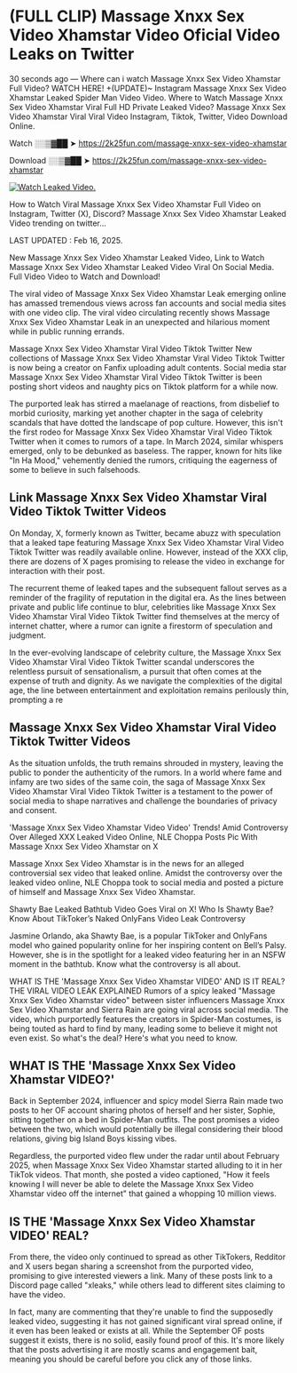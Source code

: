 # (FULL CLIP) Massage Xnxx Sex Video Xhamstar Video Oficial Video Leaks on Twitter

30 seconds ago — Where can i watch Massage Xnxx Sex Video Xhamstar Full Video? WATCH HERE! +(UPDATE)~ Instagram Massage Xnxx Sex Video Xhamstar Leaked Spider Man Video Video. Where to Watch Massage Xnxx Sex Video Xhamstar Viral Full HD Private Leaked Video? Massage Xnxx Sex Video Xhamstar Viral Viral Video Instagram, Tiktok, Twitter, Video Download Online.

Watch ░░▒▓██ ➤ https://2k25fun.com/massage-xnxx-sex-video-xhamstar

Download ░░▒▓██ ➤ https://2k25fun.com/massage-xnxx-sex-video-xhamstar

[![Watch Leaked Video.](https://miro.medium.com/v2/resize:fit:828/format:webp/1*cilzJN44JGOrTw9NJCrNHA.gif "Watch Leaked Video")](https://2k25fun.com/massage-xnxx-sex-video-xhamstar)

How to Watch Viral Massage Xnxx Sex Video Xhamstar Full Video on Instagram, Twitter (X), Discord? Massage Xnxx Sex Video Xhamstar Leaked Video trending on twitter...

LAST UPDATED : Feb 16, 2025.

New Massage Xnxx Sex Video Xhamstar Leaked Video, Link to Watch Massage Xnxx Sex Video Xhamstar Leaked Video Viral On Social Media. Full Video Video to Watch and Download!

The viral video of Massage Xnxx Sex Video Xhamstar Leak emerging online has amassed tremendous views across fan accounts and social media sites with one video clip. The viral video circulating recently shows Massage Xnxx Sex Video Xhamstar Leak in an unexpected and hilarious moment while in public running errands.

Massage Xnxx Sex Video Xhamstar Viral Video Tiktok Twitter New collections of Massage Xnxx Sex Video Xhamstar Viral Video Tiktok Twitter is now being a creator on Fanfix uploading adult contents. Social media star Massage Xnxx Sex Video Xhamstar Viral Video Tiktok Twitter is been posting short videos and naughty pics on Tiktok platform for a while now.

The purported leak has stirred a maelanage of reactions, from disbelief to morbid curiosity, marking yet another chapter in the saga of celebrity scandals that have dotted the landscape of pop culture. However, this isn't the first rodeo for Massage Xnxx Sex Video Xhamstar Viral Video Tiktok Twitter when it comes to rumors of a tape. In March 2024, similar whispers emerged, only to be debunked as baseless. The rapper, known for hits like "In Ha Mood," vehemently denied the rumors, critiquing the eagerness of some to believe in such falsehoods.

## Link Massage Xnxx Sex Video Xhamstar Viral Video Tiktok Twitter Videos

On Monday, X, formerly known as Twitter, became abuzz with speculation that a leaked tape featuring Massage Xnxx Sex Video Xhamstar Viral Video Tiktok Twitter was readily available online. However, instead of the XXX clip, there are dozens of X pages promising to release the video in exchange for interaction with their post.

The recurrent theme of leaked tapes and the subsequent fallout serves as a reminder of the fragility of reputation in the digital era. As the lines between private and public life continue to blur, celebrities like Massage Xnxx Sex Video Xhamstar Viral Video Tiktok Twitter find themselves at the mercy of internet chatter, where a rumor can ignite a firestorm of speculation and judgment.

In the ever-evolving landscape of celebrity culture, the Massage Xnxx Sex Video Xhamstar Viral Video Tiktok Twitter scandal underscores the relentless pursuit of sensationalism, a pursuit that often comes at the expense of truth and dignity. As we navigate the complexities of the digital age, the line between entertainment and exploitation remains perilously thin, prompting a re

##  Massage Xnxx Sex Video Xhamstar Viral Video Tiktok Twitter Videos

As the situation unfolds, the truth remains shrouded in mystery, leaving the public to ponder the authenticity of the rumors. In a world where fame and infamy are two sides of the same coin, the saga of Massage Xnxx Sex Video Xhamstar Viral Video Tiktok Twitter is a testament to the power of social media to shape narratives and challenge the boundaries of privacy and consent.

'Massage Xnxx Sex Video Xhamstar Video Video' Trends! Amid Controversy Over Alleged XXX Leaked Video Online, NLE Choppa Posts Pic With Massage Xnxx Sex Video Xhamstar on X

Massage Xnxx Sex Video Xhamstar is in the news for an alleged controversial sex video that leaked online. Amidst the controversy over the leaked video online, NLE Choppa took to social media and posted a picture of himself and Massage Xnxx Sex Video Xhamstar.

Shawty Bae Leaked Bathtub Video Goes Viral on X! Who Is Shawty Bae? Know About TikToker’s Naked OnlyFans Video Leak Controversy

Jasmine Orlando, aka Shawty Bae, is a popular TikToker and OnlyFans model who gained popularity online for her inspiring content on Bell’s Palsy. However, she is in the spotlight for a leaked video featuring her in an NSFW moment in the bathtub. Know what the controversy is all about.

WHAT IS THE 'Massage Xnxx Sex Video Xhamstar VIDEO' AND IS IT REAL? THE VIRAL VIDEO LEAK EXPLAINED Rumors of a spicy leaked "Massage Xnxx Sex Video Xhamstar video" between sister influencers Massage Xnxx Sex Video Xhamstar and Sierra Rain are going viral across social media. The video, which purportedly features the creators in Spider-Man costumes, is being touted as hard to find by many, leading some to believe it might not even exist. So what's the deal? Here's what you need to know.

## WHAT IS THE 'Massage Xnxx Sex Video Xhamstar VIDEO?'

Back in September 2024, influencer and spicy model Sierra Rain made two posts to her OF account sharing photos of herself and her sister, Sophie, sitting together on a bed in Spider-Man outfits. The post promises a video between the two, which would potentially be illegal considering their blood relations, giving big Island Boys kissing vibes.

Regardless, the purported video flew under the radar until about February 2025, when Massage Xnxx Sex Video Xhamstar started alluding to it in her TikTok videos. That month, she posted a video captioned, "How it feels knowing I will never be able to delete the Massage Xnxx Sex Video Xhamstar video off the internet" that gained a whopping 10 million views.

## IS THE 'Massage Xnxx Sex Video Xhamstar VIDEO' REAL?

From there, the video only continued to spread as other TikTokers, Redditor and X users began sharing a screenshot from the purported video, promising to give interested viewers a link. Many of these posts link to a Discord page called "xleaks," while others lead to different sites claiming to have the video.

In fact, many are commenting that they're unable to find the supposedly leaked video, suggesting it has not gained significant viral spread online, if it even has been leaked or exists at all. While the September OF posts suggest it exists, there is no solid, easily found proof of this. It's more likely that the posts advertising it are mostly scams and engagement bait, meaning you should be careful before you click any of those links.